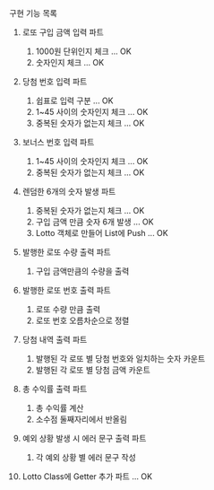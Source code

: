 구현 기능 목록
1. 로또 구입 금액 입력 파트
   1. 1000원 단위인지 체크 ... OK
   2. 숫자인지 체크 ... OK


2. 당첨 번호 입력 파트
   1. 쉽표로 입력 구분 ... OK
   2. 1~45 사이의 숫자인지 체크 ... OK
   3. 중복된 숫자가 없는지 체크 ... OK


3. 보너스 번호 입력 파트
   1. 1~45 사이의 숫자인지 체크 ... OK
   2. 중복된 숫자가 없는지 체크 ... OK


4. 렌덤한 6개의 숫자 발생 파트
   1. 중복된 숫자가 없는지 체크 ... OK
   2. 구입 금액 만큼 숫자 6개 발생 ... OK
   3. Lotto 객체로 만들어 List에 Push ... OK


5. 발행한 로또 수량 출력 파트
   1. 구입 금액만큼의 수량을 출력


6. 발행한 로또 번호 출력 파트
   1. 로또 수량 만큼 출력
   2. 로또 번호 오름차순으로 정렬


7. 당첨 내역 출력 파트
   1. 발행된 각 로또 별 당첨 번호와 일치하는 숫자 카운트
   2. 발행된 각 로또 별 당첨 금액 카운트
   

8. 총 수익률 출력 파트
   1. 총 수익률 계산
   2. 소수점 둘째자리에서 반올림


9. 예외 상황 발생 시 에러 문구 출력 파트
   1. 각 예외 상황 별 에러 문구 작성


10. Lotto Class에 Getter 추가 파트 ... OK